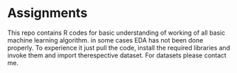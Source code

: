 # Assignments
This repo contains R codes for basic understanding of working of all basic machine learning algorithm.
in some cases EDA has not been done properly. To experience it just pull the code, install the required libraries and invoke them and import therespective dataset.
For datasets please contact me.

